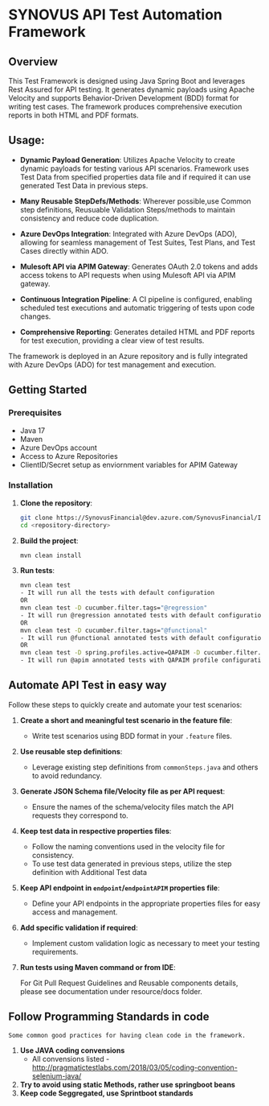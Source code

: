 # SYNOVUS API Test Automation Framework

## Overview

This Test Framework is designed using Java Spring Boot and leverages Rest Assured for API testing. It generates dynamic payloads using Apache Velocity and supports Behavior-Driven Development (BDD) format for writing test cases. The framework produces comprehensive execution reports in both HTML and PDF formats.

## Usage:
- **Dynamic Payload Generation**: Utilizes Apache Velocity to create dynamic payloads for testing various API scenarios. Framework uses Test Data from specified properties data file and if required it can use generated Test Data in previous steps.

- **Many Reusable StepDefs/Methods**: Wherever possible,use Common step definitions, Reusuable Validation Steps/methods to maintain consistency and reduce code duplication.

- **Azure DevOps Integration**: Integrated with Azure DevOps (ADO), allowing for seamless management of Test Suites, Test Plans, and Test Cases directly within ADO.

- **Mulesoft API via APIM Gateway**: Generates OAuth 2.0 tokens and adds access tokens to API requests when using Mulesoft API via APIM gateway.

- **Continuous Integration Pipeline**: A CI pipeline is configured, enabling scheduled test executions and automatic triggering of tests upon code changes.

- **Comprehensive Reporting**: Generates detailed HTML and PDF reports for test execution, providing a clear view of test results.

The framework is deployed in an Azure repository and is fully integrated with Azure DevOps (ADO) for test management and execution.

## Getting Started

### Prerequisites

- Java 17
- Maven
- Azure DevOps account
- Access to Azure Repositories
- ClientID/Secret setup as enviornment variables for APIM Gateway

### Installation

1. **Clone the repository**:
    ```sh
    git clone https://SynovusFinancial@dev.azure.com/SynovusFinancial/Integration%20Hub/_git/mulesoft-api-test-automation
    cd <repository-directory>
    ```

2. **Build the project**:
    ```sh
    mvn clean install
    
    ```

3. **Run tests**:
    ```sh
    mvn clean test  
   - It will run all the tests with default configuration 
   OR
   mvn clean test -D cucumber.filter.tags="@regression"
   - It will run @regression annotated tests with default configuration 
   OR
   mvn clean test -D cucumber.filter.tags="@functional"
   - It will run @functional annotated tests with default configuration  
   OR
    mvn clean test -D spring.profiles.active=QAPAIM -D cucumber.filter.tags="@apim"
   - It will run @apim annotated tests with QAPAIM profile configuration  
    ```

## Automate API Test in easy way

Follow these steps to quickly create and automate your test scenarios:

1. **Create a short and meaningful test scenario in the feature file**:
    - Write test scenarios using BDD format in your `.feature` files.

2. **Use reusable step definitions**:
    - Leverage existing step definitions from `commonSteps.java` and others to avoid redundancy.

3. **Generate JSON Schema file/Velocity file as per API request**:
    - Ensure the names of the schema/velocity files match the API requests they correspond to.

4. **Keep test data in respective properties files**:
    - Follow the naming conventions used in the velocity file for consistency.
    - To use test data generated in previous steps, utilize the step definition with Additional Test data

5. **Keep API endpoint in `endpoint`/`endpointAPIM` properties file**:
    - Define your API endpoints in the appropriate properties files for easy access and management.

6. **Add specific validation if required**:
    - Implement custom validation logic as necessary to meet your testing requirements.

7. **Run tests using Maven command or from IDE**:

    For Git Pull Request Guidelines and Reusable components details, please see documentation under resource/docs folder.


## Follow Programming Standards in code

    Some common good practices for having clean code in the framework.
1. **Use JAVA coding convensions**
    - All convensions listed - http://pragmatictestlabs.com/2018/03/05/coding-convention-selenium-java/
2.  **Try to avoid using static Methods, rather use springboot beans**
3. **Keep code Seggregated, use Sprintboot standards**